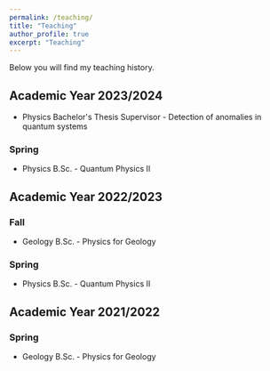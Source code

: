 ```yaml
---
permalink: /teaching/
title: "Teaching"
author_profile: true
excerpt: "Teaching"
---
```


Below you will find my teaching history. <!--as well as syllabi for the courses.-->

## Academic Year 2023/2024
- Physics Bachelor's Thesis Supervisor - Detection of anomalies in quantum systems

### Spring
- Physics B.Sc. - Quantum Physics II <!--[syllabus](/files/syllabi/f2020-4350.pdf){: .btn .btn--info .btn--small}{: .align-right}-->

## Academic Year 2022/2023
### Fall
- Geology B.Sc. - Physics for Geology <!--[syllabus](/files/syllabi/f2019-2450.pdf){: .btn .btn--info .btn--small}{: .align-right}-->

### Spring
- Physics B.Sc. - Quantum Physics II <!--[syllabus](/files/syllabi/s2019-2450.pdf){: .btn .btn--info .btn--small}{: .align-right}-->

## Academic Year 2021/2022

### Spring
- Geology B.Sc. - Physics for Geology <!--[syllabus](/files/syllabi/f2019-2450.pdf){: .btn .btn--info .btn--small}{: .align-right}-->
